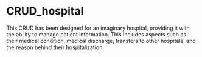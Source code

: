# CRUD_hospital
This CRUD has been designed for an imaginary hospital, providing it with the ability to manage patient information. This includes aspects such as their medical condition, medical discharge, transfers to other hospitals, and the reason behind their hospitalization
